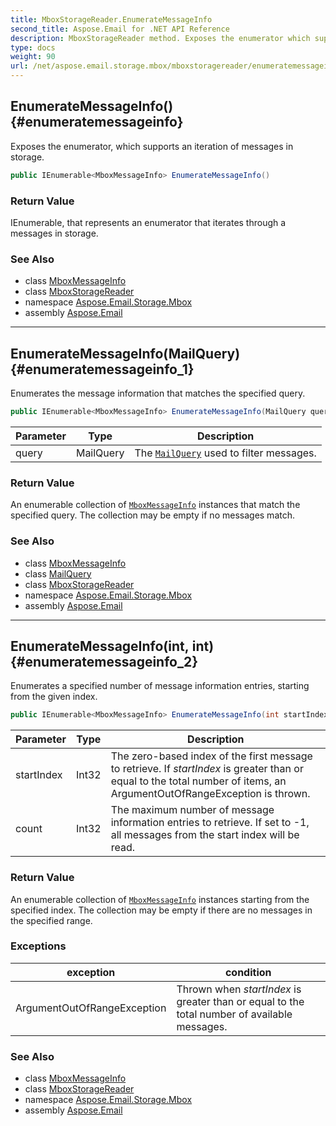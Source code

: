 ```yaml
---
title: MboxStorageReader.EnumerateMessageInfo
second_title: Aspose.Email for .NET API Reference
description: MboxStorageReader method. Exposes the enumerator which supports an iteration of messages in storage
type: docs
weight: 90
url: /net/aspose.email.storage.mbox/mboxstoragereader/enumeratemessageinfo/
---
```

## EnumerateMessageInfo() {#enumeratemessageinfo}

Exposes the enumerator, which supports an iteration of messages in storage.

```csharp
public IEnumerable<MboxMessageInfo> EnumerateMessageInfo()
```

### Return Value

IEnumerable, that represents an enumerator that iterates through a messages in storage.

### See Also

* class [MboxMessageInfo](../../mboxmessageinfo/)
* class [MboxStorageReader](../)
* namespace [Aspose.Email.Storage.Mbox](../../mboxstoragereader/)
* assembly [Aspose.Email](../../../)

---

## EnumerateMessageInfo(MailQuery) {#enumeratemessageinfo_1}

Enumerates the message information that matches the specified query.

```csharp
public IEnumerable<MboxMessageInfo> EnumerateMessageInfo(MailQuery query)
```

| Parameter | Type | Description |
| --- | --- | --- |
| query | MailQuery | The [`MailQuery`](../../../aspose.email.tools.search/mailquery/) used to filter messages. |

### Return Value

An enumerable collection of [`MboxMessageInfo`](../../mboxmessageinfo/) instances that match the specified query. The collection may be empty if no messages match.

### See Also

* class [MboxMessageInfo](../../mboxmessageinfo/)
* class [MailQuery](../../../aspose.email.tools.search/mailquery/)
* class [MboxStorageReader](../)
* namespace [Aspose.Email.Storage.Mbox](../../mboxstoragereader/)
* assembly [Aspose.Email](../../../)

---

## EnumerateMessageInfo(int, int) {#enumeratemessageinfo_2}

Enumerates a specified number of message information entries, starting from the given index.

```csharp
public IEnumerable<MboxMessageInfo> EnumerateMessageInfo(int startIndex, int count)
```

| Parameter | Type | Description |
| --- | --- | --- |
| startIndex | Int32 | The zero-based index of the first message to retrieve. If *startIndex* is greater than or equal to the total number of items, an ArgumentOutOfRangeException is thrown. |
| count | Int32 | The maximum number of message information entries to retrieve. If set to -1, all messages from the start index will be read. |

### Return Value

An enumerable collection of [`MboxMessageInfo`](../../mboxmessageinfo/) instances starting from the specified index. The collection may be empty if there are no messages in the specified range.

### Exceptions

| exception | condition |
| --- | --- |
| ArgumentOutOfRangeException | Thrown when *startIndex* is greater than or equal to the total number of available messages. |

### See Also

* class [MboxMessageInfo](../../mboxmessageinfo/)
* class [MboxStorageReader](../)
* namespace [Aspose.Email.Storage.Mbox](../../mboxstoragereader/)
* assembly [Aspose.Email](../../../)


